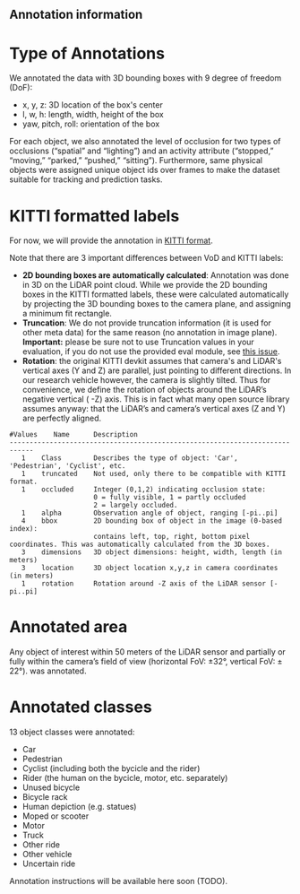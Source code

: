 ## Annotation information

# Type of Annotations
We annotated the data with 3D bounding boxes with 9 degree of freedom (DoF):
* x, y, z: 3D location of the box's center 
* l, w, h: length, width, height of the box
* yaw, pitch, roll: orientation of the box

For each object, we also annotated the level of occlusion for two types of occlusions (“spatial” and “lighting”) and an activity attribute (“stopped,” “moving,” “parked,” “pushed,” “sitting”). 
Furthermore, same physical objects were assigned unique object ids over frames to make the dataset suitable for tracking and prediction tasks. 


# KITTI formatted labels
For now, we will provide the annotation in [KITTI format](https://github.com/bostondiditeam/kitti/blob/master/resources/devkit_object/readme.txt).

Note that there are 3 important differences between VoD and KITTI labels:
- **2D bounding boxes are automatically calculated**: Annotation was done in 3D on the LiDAR point cloud. While we provide the 2D bounding boxes in the KITTI formatted labels, these were calculated automatically by projecting the 3D bounding boxes to the camera plane, and assigning a minimum fit rectangle.
- **Truncation**: We do not provide truncation information (it is used for other meta data) for the same reason (no annotation in image plane). **Important:** please be sure not to use Truncation values in your evaluation, if you do not use the provided eval module, see [this issue](https://github.com/tudelft-iv/view-of-delft-dataset/issues/8).
- **Rotation**: the original KITTI devkit assumes that camera's and LiDAR's vertical axes (Y and Z) are parallel, just pointing to different directions. In our research vehicle however, the camera is slightly tilted. Thus for convenience, we define the rotation of objects around the LiDAR’s negative vertical ( -Z) axis. This is in fact what many open source library assumes anyway: that the LiDAR’s and camera’s vertical axes (Z and Y) are perfectly aligned.

```
#Values    Name      Description
----------------------------------------------------------------------------
   1    Class        Describes the type of object: 'Car', 'Pedestrian', 'Cyclist', etc.
   1    truncated    Not used, only there to be compatible with KITTI format.
   1    occluded     Integer (0,1,2) indicating occlusion state:
                     0 = fully visible, 1 = partly occluded
                     2 = largely occluded.
   1    alpha        Observation angle of object, ranging [-pi..pi]
   4    bbox         2D bounding box of object in the image (0-based index):
                     contains left, top, right, bottom pixel coordinates. This was automatically calculated from the 3D boxes.
   3    dimensions   3D object dimensions: height, width, length (in meters)
   3    location     3D object location x,y,z in camera coordinates (in meters)
   1    rotation     Rotation around -Z axis of the LiDAR sensor [-pi..pi]
```

# Annotated area
Any object of interest within 50 meters of the LiDAR sensor and partially or fully within the camera’s field of view (horizontal FoV: ±32°, vertical FoV: ± 22°). 
was annotated.

# Annotated classes
13 object classes were annotated:
- Car
- Pedestrian
- Cyclist (including both the bycicle and the rider)
- Rider (the human on the bycicle, motor, etc. separately)
- Unused bicycle
- Bicycle rack
- Human depiction (e.g. statues)
- Moped or scooter
- Motor
- Truck
- Other ride
- Other vehicle
- Uncertain ride

Annotation instructions will be available here soon (TODO).
